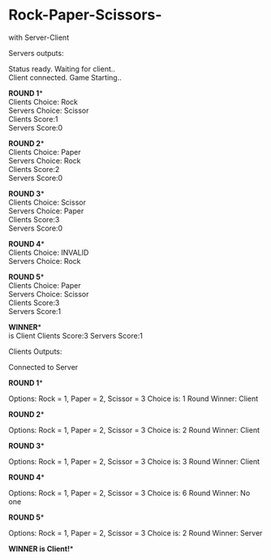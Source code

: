# Rock-Paper-Scissors-
with Server-Client                      

Servers outputs:                                                  

Status ready. Waiting for client..                                                 
Client connected. Game Starting..                                 

************ROUND 1*************                                  
Clients Choice: Rock                                              
Servers Choice: Scissor                                          
Clients Score:1                                               
Servers Score:0

************ROUND 2*************                                  
Clients Choice: Paper                                            
Servers Choice: Rock                                             
Clients Score:2                                                 
Servers Score:0

************ROUND 3*************                                  
Clients Choice: Scissor                                          
Servers Choice: Paper                                            
Clients Score:3                                                   
Servers Score:0

************ROUND 4*************                                
Clients Choice: INVALID                                      
Servers Choice: Rock                              
                                                           
************ROUND 5*************                            
Clients Choice: Paper                                             
Servers Choice: Scissor                                      
Clients Score:3                                           
Servers Score:1

************WINNER*************                              
is Client
Clients Score:3
Servers Score:1

Clients Outputs:

Connected to Server

************ROUND 1*************

Options: Rock = 1, Paper = 2, Scissor = 3
Choice is: 1
Round Winner: Client

************ROUND 2*************

Options: Rock = 1, Paper = 2, Scissor = 3
Choice is: 2
Round Winner: Client

************ROUND 3*************

Options: Rock = 1, Paper = 2, Scissor = 3
Choice is: 3
Round Winner: Client

************ROUND 4*************

Options: Rock = 1, Paper = 2, Scissor = 3
Choice is: 6
Round Winner: No one

************ROUND 5*************

Options: Rock = 1, Paper = 2, Scissor = 3
Choice is: 2
Round Winner: Server

************WINNER is Client!*************

